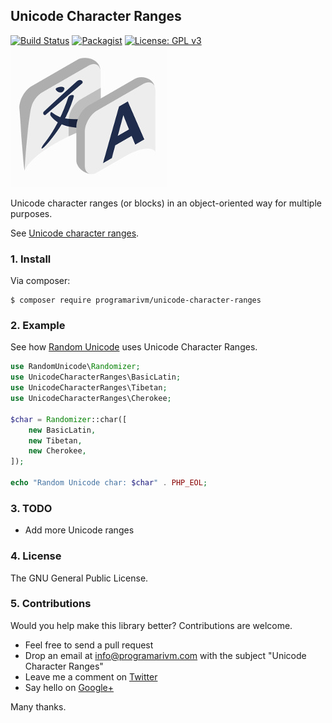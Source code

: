## Unicode Character Ranges

[![Build Status](https://travis-ci.org/programarivm/unicode-character-ranges.svg?branch=master)](https://travis-ci.org/programarivm/unicode-character-ranges)
[![Packagist](https://img.shields.io/packagist/dt/programarivm/unicode-character-ranges.svg)](https://packagist.org/packages/programarivm/unicode-character-ranges)
[![License: GPL v3](https://img.shields.io/badge/License-GPL%20v3-blue.svg)](https://www.gnu.org/licenses/gpl-3.0)
![Unicode Character Ranges](/resources/logo.jpg?raw=true)

Unicode character ranges (or blocks) in an object-oriented way for multiple purposes.

See [Unicode character ranges](https://github.com/programarivm/unicode-character-ranges/tree/master/src).

### 1. Install

Via composer:

    $ composer require programarivm/unicode-character-ranges

### 2. Example

See how [Random Unicode](https://github.com/programarivm/random-unicode) uses Unicode Character Ranges.

```php
use RandomUnicode\Randomizer;
use UnicodeCharacterRanges\BasicLatin;
use UnicodeCharacterRanges\Tibetan;
use UnicodeCharacterRanges\Cherokee;

$char = Randomizer::char([
    new BasicLatin,
    new Tibetan,
    new Cherokee,
]);

echo "Random Unicode char: $char" . PHP_EOL;
```

### 3. TODO

- Add more Unicode ranges

### 4. License

The GNU General Public License.

### 5. Contributions

Would you help make this library better? Contributions are welcome.

- Feel free to send a pull request
- Drop an email at info@programarivm.com with the subject "Unicode Character Ranges"
- Leave me a comment on [Twitter](https://twitter.com/programarivm)
- Say hello on [Google+](https://plus.google.com/+Programarivm)

Many thanks.

